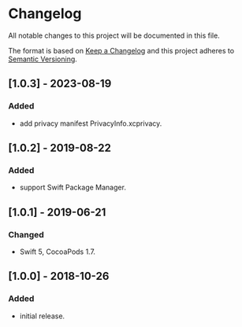 # Changelog
All notable changes to this project will be documented in this file.

The format is based on [Keep a Changelog](http://keepachangelog.com/en/1.0.0/)
and this project adheres to [Semantic Versioning](http://semver.org/spec/v2.0.0.html).

## [1.0.3] - 2023-08-19

### Added
- add privacy manifest PrivacyInfo.xcprivacy.

## [1.0.2] - 2019-08-22

### Added
- support Swift Package Manager.

## [1.0.1] - 2019-06-21

### Changed
- Swift 5, CocoaPods 1.7.

## [1.0.0] - 2018-10-26

### Added
- initial release.
